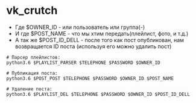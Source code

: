 # vk_crutch

* Где $OWNER_ID - или пользователь или группа(-)
* И где $POST_NAME - что мы хтим передать(плейлист, фото, и т.д.)
* А так же $POST_ID_DELL - после того как пост опубликован, нам возвращается ID поста (используя его можно удалить пост)

```
# Парсер плейлистов:
python3.6 $PLAYLIST_PARSER $TELEPHONE $PASSWORD $OWNER_ID

# Публикация поста:
python3.6 $POST_POST $TELEPHONE $PASSWORD $OWNER_ID $POST_NAME

# Удаление поста:
python3.6 $PLAYLIST_DEL $TELEPHONE $PASSWORD $OWNER_ID $POST_ID_DELL
